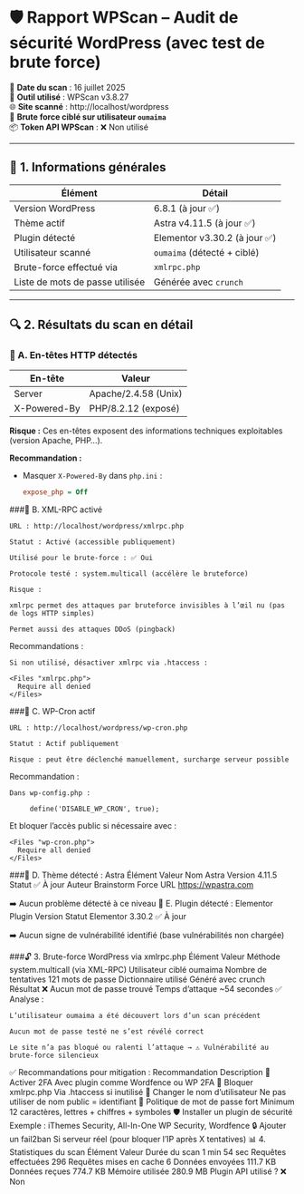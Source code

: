 # 🛡️ Rapport WPScan – Audit de sécurité WordPress (avec test de brute force)

📅 **Date du scan** : 16 juillet 2025  
🧪 **Outil utilisé** : WPScan v3.8.27  
🌐 **Site scanné** : http://localhost/wordpress  
🔐 **Brute force ciblé sur utilisateur `oumaima`**  
📦 **Token API WPScan** : ❌ Non utilisé

---

## 🧾 1. Informations générales

| Élément                        | Détail |
|-------------------------------|--------|
| Version WordPress             | 6.8.1 (à jour ✅) |
| Thème actif                   | Astra v4.11.5 (à jour ✅) |
| Plugin détecté                | Elementor v3.30.2 (à jour ✅) |
| Utilisateur scanné            | `oumaima` (détecté + ciblé) |
| Brute-force effectué via      | `xmlrpc.php` |
| Liste de mots de passe utilisée | Générée avec `crunch` |

---

## 🔍 2. Résultats du scan en détail

### 📌 A. En-têtes HTTP détectés

| En-tête         | Valeur |
|-----------------|--------|
| Server          | Apache/2.4.58 (Unix) |
| X-Powered-By    | PHP/8.2.12 (exposé) |

**Risque :** Ces en-têtes exposent des informations techniques exploitables (version Apache, PHP…).

**Recommandation :**
- Masquer `X-Powered-By` dans `php.ini` :
  ```ini
  expose_php = Off
###📌 B. XML-RPC activé

    URL : http://localhost/wordpress/xmlrpc.php

    Statut : Activé (accessible publiquement)

    Utilisé pour le brute-force : ✅ Oui

    Protocole testé : system.multicall (accélère le bruteforce)

    Risque :

    xmlrpc permet des attaques par bruteforce invisibles à l’œil nu (pas de logs HTTP simples)

    Permet aussi des attaques DDoS (pingback)

Recommandations :

    Si non utilisé, désactiver xmlrpc via .htaccess :

    <Files "xmlrpc.php">
      Require all denied
    </Files>

###📌 C. WP-Cron actif

    URL : http://localhost/wordpress/wp-cron.php

    Statut : Actif publiquement

    Risque : peut être déclenché manuellement, surcharge serveur possible

Recommandation :

    Dans wp-config.php :

         define('DISABLE_WP_CRON', true);

   Et bloquer l’accès public si nécessaire avec :

    <Files "wp-cron.php">
      Require all denied
    </Files>

###📌 D. Thème détecté : Astra
Élément	Valeur
Nom	Astra
Version	4.11.5
Statut	✅ À jour
Auteur	Brainstorm Force
URL	https://wpastra.com

➡️ Aucun problème détecté à ce niveau
📌 E. Plugin détecté : Elementor
Plugin	Version	Statut
Elementor	3.30.2	✅ À jour

➡️ Aucun signe de vulnérabilité identifié (base vulnérabilités non chargée)

###🔓 3. Brute-force WordPress via xmlrpc.php
Élément	                Valeur
Méthode	                system.multicall (via XML-RPC)
Utilisateur ciblé	oumaima
Nombre de tentatives	121 mots de passe
Dictionnaire utilisé	Généré avec crunch
Résultat	        ❌ Aucun mot de passe trouvé
Temps d’attaque	~54 secondes
✅ Analyse :

    L’utilisateur oumaima a été découvert lors d’un scan précédent

    Aucun mot de passe testé ne s’est révélé correct

    Le site n’a pas bloqué ou ralenti l’attaque → ⚠️ Vulnérabilité au brute-force silencieux

✅ Recommandations pour mitigation :
Recommandation	                           Description
🔐 Activer 2FA	                           Avec plugin comme Wordfence ou WP 2FA
🚫 Bloquer xmlrpc.php	                   Via .htaccess si inutilisé
🔄 Changer le nom d’utilisateur	   Ne pas utiliser de nom public = identifiant
🔐 Politique de mot de passe fort	   Minimum 12 caractères, lettres + chiffres + symboles
🛡️ Installer un plugin de sécurité	   Exemple : iThemes Security, All-In-One WP Security, Wordfence
🔒 Ajouter un fail2ban	                    Si serveur réel (pour bloquer l’IP après X tentatives)
📊 4. Statistiques du scan
Élément	                    Valeur
Durée du scan	            1 min 54 sec
Requêtes effectuées	     296
Requêtes mises en cache	      6
Données envoyées	     111.7 KB
Données reçues	             774.7 KB
Mémoire utilisée	     280.9 MB
Plugin API utilisé ?	    ❌ Non
